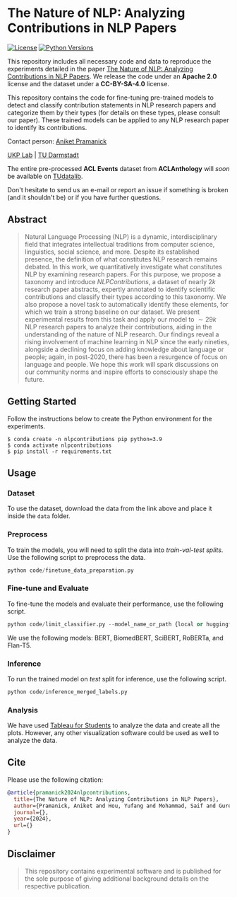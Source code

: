 # The Nature of NLP: Analyzing Contributions in NLP Papers

[![License](https://img.shields.io/github/license/UKPLab/ukp-project-template)](https://opensource.org/licenses/Apache-2.0)
[![Python Versions](https://img.shields.io/badge/Python-3.9-blue.svg?style=flat&logo=python&logoColor=white)](https://www.python.org/)

This repository includes all necessary code and data to reproduce the experiments detailed in the paper [The Nature of NLP: Analyzing Contributions in NLP Papers](). We release the code under an __Apache 2.0__ license and the dataset under a __CC-BY-SA-4.0__ license. 

This repository contains the code for fine-tuning pre-trained models to detect and classify contribution statements in NLP research papers and categorize them by their types (for details on these types, please consult our paper). These trained models can be applied to any NLP research paper to identify its contributions.


Contact person: [Aniket Pramanick](mailto:aniket.pramanick@tu-darmstadt.de) 

[UKP Lab](https://www.ukp.tu-darmstadt.de/) | [TU Darmstadt](https://www.tu-darmstadt.de/)

The entire pre-processed __ACL Events__ dataset from __ACLAnthology__ will _soon_ be available on [TUdatalib]().

Don't hesitate to send us an e-mail or report an issue if something is broken (and it shouldn't be) or if you have further questions.

## Abstract
> Natural Language Processing (NLP) is a dynamic, interdisciplinary field that integrates intellectual traditions from computer science, linguistics, social science, and more. Despite its established presence, the definition of what constitutes NLP research remains debated. In this work, we quantitatively investigate what constitutes NLP by examining research papers. For this purpose, we propose a taxonomy and introduce _NLPContributions_, a dataset of nearly $2k$ research paper abstracts, expertly annotated to identify scientific contributions and classify their types according to this taxonomy. We also propose a novel task to automatically identify these elements, for which we train a strong baseline on our dataset. We present experimental results from this task and apply our model to $\sim29k$ NLP research papers to analyze their contributions, aiding in the understanding of the nature of NLP research. Our findings reveal a rising involvement of machine learning in NLP since the early nineties, alongside a declining focus on adding knowledge about language or people; again, in post-2020, there has been a resurgence of focus on language and people. We hope this work will spark discussions on our community norms and inspire efforts to consciously shape the future.


## Getting Started

Follow the instructions below to create the Python environment for the experiments. 

```
$ conda create -n nlpcontributions pip python=3.9 
$ conda activate nlpcontributions
$ pip install -r requirements.txt
```

## Usage

### Dataset

To use the dataset, download the data from the link above and place it inside the `data` folder. 

### Preprocess

To train the models, you will need to split the data into _train-val-test splits_. Use the following script to preprocess the data. 

```py
python code/finetune_data_preparation.py
```

### Fine-tune and Evaluate

To fine-tune the models and evaluate their performance, use the following script. 

```py
python code/limit_classifier.py --model_name_or_path {local or huggingface model path}.
```

We use the following models: BERT, BiomedBERT, SciBERT, RoBERTa, and Flan-T5. 

### Inference

To run the trained model on _test_ split for inference, use the following script. 

```py
python code/inference_merged_labels.py
```

### Analysis

We have used [Tableau for Students](https://www.tableau.com/academic/students) to analyze the data and create all the plots. However, any other visualization software could be used as well to analyze the data. 


## Cite

Please use the following citation:

```bibtex
@article{pramanick2024nlpcontributions,
  title={The Nature of NLP: Analyzing Contributions in NLP Papers},
  author={Pramanick, Aniket and Hou, Yufang and Mohammad, Saif and Gurevych, Iryna},
  journal={},
  year={2024},
  url={}
}
```

## Disclaimer

> This repository contains experimental software and is published for the sole purpose of giving additional background details on the respective publication. 
